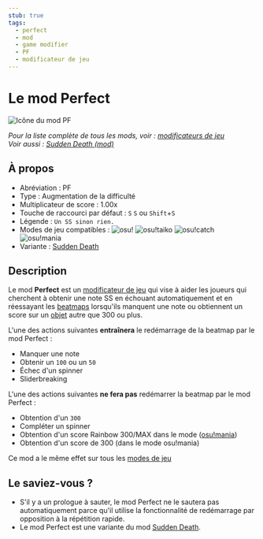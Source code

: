 ```yaml
---
stub: true
tags:
  - perfect
  - mod
  - game modifier
  - PF
  - modificateur de jeu
---
```


# Le mod Perfect

![Icône du mod PF](/wiki/shared/mods/PF.png "Icône du mod Perfect (PF)")

*Pour la liste complète de tous les mods, voir : [modificateurs de jeu](/wiki/Gameplay/Game_modifier)*\
*Voir aussi : [Sudden Death (mod)](/wiki/Gameplay/Game_modifier/Sudden_Death)*

## À propos

- Abréviation : PF
- Type : Augmentation de la difficulté
- Multiplicateur de score : 1.00x
- Touche de raccourci par défaut : `S` `S` ou `Shift`+`S`
- Légende : `Un SS sinon rien.`
- Modes de jeu compatibles : ![][osu!] ![][osu!taiko] ![][osu!catch] ![][osu!mania]
- Variante : [Sudden Death](/wiki/Gameplay/Game_modifier/Sudden_Death)

## Description

Le mod **Perfect** est un [modificateur de jeu](/wiki/Gameplay/Game_modifier) qui vise à aider les joueurs qui cherchent à obtenir une note SS en échouant automatiquement et en réessayant les [beatmaps](/wiki/Beatmap) lorsqu'ils manquent une note ou obtiennent un score sur un [objet](/wiki/Gameplay/Hit_object) autre que 300 ou plus.

L'une des actions suivantes **entraînera** le redémarrage de la beatmap par le mod Perfect :

- Manquer une note
- Obtenir un `100` ou un `50`
- Échec d'un spinner
- Sliderbreaking

L'une des actions suivantes **ne fera pas** redémarrer la beatmap par le mod Perfect :

- Obtention d'un `300`
- Compléter un spinner
- Obtention d'un score Rainbow 300/MAX dans le mode ([osu!mania](/wiki/Game_mode/osu!mania))
- Obtention d'un score de 300 (dans le mode osu!mania)

Ce mod a le même effet sur tous les [modes de jeu](/wiki/Game_mode)

## Le saviez-vous ?

- S'il y a un prologue à sauter, le mod Perfect ne le sautera pas automatiquement parce qu'il utilise la fonctionnalité de redémarrage par opposition à la répétition rapide.
- Le mod Perfect est une variante du mod [Sudden Death](/wiki/Gameplay/Game_modifier/Sudden_Death).

[osu!]: /wiki/shared/mode/osu.png "osu!"
[osu!taiko]: /wiki/shared/mode/taiko.png "osu!taiko"
[osu!catch]: /wiki/shared/mode/catch.png "osu!catch"
[osu!mania]: /wiki/shared/mode/mania.png "osu!mania"
